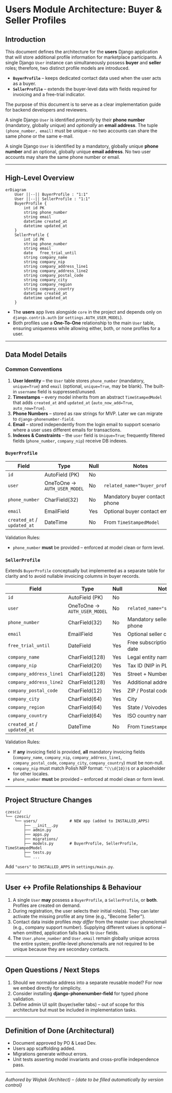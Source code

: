 # Users Module Architecture: Buyer & Seller Profiles

## Introduction
This document defines the architecture for the **users** Django application that will store additional profile information for marketplace participants. A single Django `User` instance can simultaneously possess **buyer** and **seller** roles; therefore, two distinct profile models are introduced.

* **`BuyerProfile`** – keeps dedicated contact data used when the user acts as a buyer.
* **`SellerProfile`** – extends the buyer-level data with fields required for invoicing and a free-trial indicator.

The purpose of this document is to serve as a clear implementation guide for backend developers and reviewers.

A single Django `User` is identified *primarily* by their **phone number** (mandatory, globally unique) and *optionally* an **email address**. The tuple `(phone_number, email)` must be unique – no two accounts can share the same phone or the same e-mail.

A single Django `User` is identified by a mandatory, globally unique **phone number** and an optional, globally unique **email address**. No two user accounts may share the same phone number or email.

---

## High-Level Overview
```mermaid
erDiagram
    User ||--|| BuyerProfile : "1:1"
    User ||--|| SellerProfile : "1:1"
    BuyerProfile {
        int id PK
        string phone_number
        string email
        datetime created_at
        datetime updated_at
    }
    SellerProfile {
        int id PK
        string phone_number
        string email
        date   free_trial_until
        string company_name
        string company_nip
        string company_address_line1
        string company_address_line2
        string company_postal_code
        string company_city
        string company_region
        string company_country
        datetime created_at
        datetime updated_at
    }
```
* The **users** app lives alongside `core` in the project and depends only on `django.contrib.auth` (or `settings.AUTH_USER_MODEL`).
* Both profiles use a **One-To-One** relationship to the main `User` table, ensuring uniqueness while allowing either, both, or none profiles for a user.

---

## Data Model Details
### Common Conventions
1. **User Identity** – the `User` table stores `phone_number` (mandatory, `unique=True`) and `email` (optional, `unique=True`, may be blank). The built-in `username` field is suppressed/unused.
2. **Timestamps** – every model inherits from an abstract `TimeStampedModel` that adds `created_at` and `updated_at` (`auto_now_add=True`, `auto_now=True`).
3. **Phone Numbers** – stored as raw strings for MVP. Later we can migrate to `django-phonenumber-field`.
4. **Email** – stored independently from the login email to support scenario where a user uses different emails for transactions.
5. **Indexes & Constraints** – the `user` field is `Unique=True`; frequently filtered fields (`phone_number`, `company_nip`) receive DB indexes.

### `BuyerProfile`
| Field | Type | Null | Notes |
|-------|------|------|-------|
| `id` | AutoField (PK) | No | |
| `user` | OneToOne → `AUTH_USER_MODEL` | No | `related_name="buyer_profile"` |
| `phone_number` | CharField(32) | No | Mandatory buyer contact phone |
| `email` | EmailField | Yes | Optional buyer contact email |
| `created_at` / `updated_at` | DateTime | No | From `TimeStampedModel` |

Validation Rules:
* `phone_number` **must** be provided – enforced at model clean or form level.

### `SellerProfile`
Extends `BuyerProfile` conceptually but implemented as a separate table for clarity and to avoid nullable invoicing columns in buyer records.

| Field | Type | Null | Notes |
|-------|------|------|-------|
| `id` | AutoField (PK) | No | |
| `user` | OneToOne → `AUTH_USER_MODEL` | No | `related_name="seller_profile"` |
| `phone_number` | CharField(32) | No | Mandatory seller contact phone |
| `email` | EmailField | Yes | Optional seller contact email |
| `free_trial_until` | DateField | Yes | Free subscription period end date |
| `company_name` | CharField(128) | Yes | Legal entity name |
| `company_nip` | CharField(20) | Yes | Tax ID (NIP in PL) |
| `company_address_line1` | CharField(128) | Yes | Street + Number |
| `company_address_line2` | CharField(128) | Yes | Additional address info |
| `company_postal_code` | CharField(12) | Yes | ZIP / Postal code |
| `company_city` | CharField(64) | Yes | City |
| `company_region` | CharField(64) | Yes | State / Voivodeship |
| `company_country` | CharField(64) | Yes | ISO country name or code |
| `created_at` / `updated_at` | DateTime | No | From `TimeStampedModel` |

Validation Rules:
* If **any** invoicing field is provided, **all** mandatory invoicing fields (`company_name`, `company_nip`, `company_address_line1`, `company_postal_code`, `company_city`, `company_country`) must be non-null.
* `company_nip` must match Polish NIP format: `^(\\d{10})$` or a placeholder for other locales.
* `phone_number` **must** be provided – enforced at model clean or form level.

---

## Project Structure Changes
```plaintext
czesci/
└── czesci/
    └── users/              # NEW app (added to INSTALLED_APPS)
        ├── __init__.py
        ├── admin.py
        ├── apps.py
        ├── migrations/
        ├── models.py       # BuyerProfile, SellerProfile, TimeStampedModel
        ├── tests.py
        └── ...
```
Add `"users"` to `INSTALLED_APPS` in `settings/main.py`.

---

## User ↔ Profile Relationships & Behaviour
1. A single `User` **may** possess a `BuyerProfile`, a `SellerProfile`, or **both**. Profiles are created on demand.
2. During registration, the user selects their initial role(s). They can later activate the missing profile at any time (e.g., "Become Seller").
3. Contact data inside profiles *may differ* from the master `User` phone/email (e.g., company support number). Supplying different values is optional – when omitted, application falls back to `User` fields.
4. The `User.phone_number` and `User.email` remain globally unique across the entire system; profile-level phone/emails are not required to be unique because they are secondary contacts.

---

## Open Questions / Next Steps
1. Should we normalise address into a separate reusable model? For now we embed directly for simplicity.
2. Consider installing **django-phonenumber-field** for typed phone validation.
3. Define admin UI split (buyer/seller tabs) – out of scope for this architecture but must be included in implementation tasks.

---

## Definition of Done (Architectural)
- Document approved by PO & Lead Dev.
- Users app scaffolding added.
- Migrations generate without errors.
- Unit tests asserting model invariants and cross-profile independence pass.

---

_Authored by Wojtek (Architect) – {date to be filled automatically by version control}_